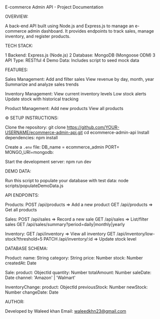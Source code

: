 
E-commerce Admin API - Project Documentation


OVERVIEW:

A back-end API built using Node.js and Express.js to manage an e-commerce admin dashboard. It provides endpoints to track sales, manage inventory, and register products.

 TECH STACK:

1 Backend: Express.js (Node.js)
2 Database: MongoDB (Mongoose ODM)
3 API Type: RESTful
4 Demo Data: Includes script to seed mock data

 FEATURES:

 Sales Management:
    Add and filter sales
    View revenue by day, month, year
    Summarize and analyze sales trends

 Inventory Management:
    View current inventory levels
    Low stock alerts
    Update stock with historical tracking

 Product Management:
   Add new products
   View all products

⚙️ SETUP INSTRUCTIONS:

 Clone the repository:
   git clone https://github.com/YOUR-USERNAME/ecommerce-admin-api.git
   cd ecommerce-admin-api
 Install dependencies:
   npm install

 Create a `.env` file:
DB_name = ecommerce_admin
   PORT=
   MONGO_URI=mongodb:

 Start the development server:
   npm run dev

 DEMO DATA:

Run this script to populate your database with test data:
   node scripts/populateDemoData.js

API ENDPOINTS:

Products:
 POST /api/products        => Add a new product
 GET  /api/products        => Get all products

Sales:
 POST /api/sales           => Record a new sale
 GET  /api/sales           => List/filter sales
 GET  /api/sales/summary?period=daily|monthly|yearly

Inventory:
 GET  /api/inventory                   => View all inventory
 GET  /api/inventory/low-stock?threshold=5
PATCH /api/inventory/:id             => Update stock level

 DATABASE SCHEMA:

Product:
  name: String
  category: String
  price: Number
  stock: Number
  createdAt: Date

Sale:
  product: ObjectId
  quantity: Number
  totalAmount: Number
  saleDate: Date
  channel: 'Amazon' | 'Walmart'

InventoryChange:
  product: ObjectId
  previousStock: Number
  newStock: Number
  changeDate: Date



AUTHOR:

Developed by Waleed khan
Email: waleedkhn23@gmail.com


